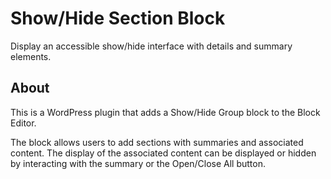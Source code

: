 # Show/Hide Section Block

Display an accessible show/hide interface with details and summary elements.

## About

This is a WordPress plugin that adds a Show/Hide Group block to the Block Editor.

The block allows users to add sections with summaries and associated content. The display of the associated content can be displayed or hidden by interacting with the summary or the Open/Close All button.
